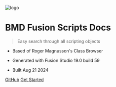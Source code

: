 <!-- _coverpage.md -->

![logo](icon-fusion-studio.png)

# BMD Fusion Scripts Docs

> Easy search through all scripting objects

- Based of Roger Magnusson's Class Browser

- Generated with Fusion Studio 19.0 build 59
- Built Aug 21 2024

[GitHub](https://github.com/EmberLightVFX/Fusion-Script-Docs)
[Get Started](#blackmagic-design-fusion-script-docs)